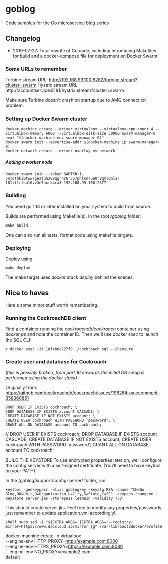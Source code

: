 # goblog
Code samples for the Go microservice blog series

## Changelog
- 2019-07-27: Total rewrite of Go code, including introducing Makefiles for build and a docker-compose file for deployment on Docker Swarm.

### Some URLs to remember
Turbine stream URL: http://192.168.99.100:8282/turbine.stream?cluster=swarm
Hystrix stream URL: http://accountservice:8181/hystrix.stream?cluster=swarm

Make sure Turbine doesn't crash on startup due to AMQ connection problem.

### Setting up Docker Swarm cluster

    docker-machine create --driver virtualbox --virtualbox-cpu-count 4 --virtualbox-memory 6000 --virtualbox-disk-size 30000 swarm-manager-0
    eval "$(docker-machine env swarm-manager-0)"
    docker swarm init --advertise-addr $(docker-machine ip swarm-manager-0)
    docker network create --driver overlay my_network

##### Adding a worker node

    docker swarm join --token SWMTKN-1-5njothki0tww7gestuh309qgrnr6r357phlsn7ue0r8qmlqnla-181tl1rfou16vv3e7nxrk4ra3 192.168.99.100:2377

### Building
You need go 1.13 or later installed on your system to build from source.

Builds are performed using Makefile(s). In the root _/goblog_ folder:

    make build

One can also run all tests, format code using makefile targets.

### Deploying

Deploy using:

    make deploy

The make target uses _docker stack deploy_ behind the scenes.

## Nice to haves

Here's some minor stuff worth remembering.

### Running the CockroachDB client
Find a container running the _cockroachdb/cockroach_ container using _docker ps_ and note the container ID. Then we'll use _docker exec_ to launch the SQL CLI:

    > docker exec -it 10f4b6c727f8 ./cockroach sql --insecure

### Create user and database for Cockroach

_(this is possibly broken, from part 16 onwards the initial DB setup is performed using the docker stack)_

Originally from: https://github.com/cockroachdb/cockroach/issues/19826#issuecomment-358360851

    DROP USER IF EXISTS cockroach; \
    DROP DATABASE IF EXISTS account CASCADE; \
    CREATE DATABASE IF NOT EXISTS account; \
    CREATE USER cockroach WITH PASSWORD 'password'; \
    GRANT ALL ON DATABASE account TO cockroach;

// DROP USER IF EXISTS cockroach; DROP DATABASE IF EXISTS account CASCADE; CREATE DATABASE IF NOT EXISTS account; CREATE USER cockroach WITH PASSWORD 'password'; GRANT ALL ON DATABASE account TO cockroach;

BUILD THE KEYSTORE
To use encrypted properties later on, we’ll configure the config server with a self-signed certificate. (You’ll need to have keytool on your PATH).

In the /goblog/support/config-server/ folder, run:

```shell
keytool -genkeypair -alias goblogkey -keyalg RSA -dname "CN=Go Blog,OU=Unit,O=Organization,L=City,S=State,C=SE" -keypass changeme -keystore server.jks -storepass letmein -validity 730
```

This should create server.jks. Feel free to modify any properties/passwords, just remember to update application.yml accordingly!

`shell
sudo sed -i "s|EXTRA_ARGS='|EXTRA_ARGS='--registry-mirror=https://www.daocloud.io/mirror |g" /var/lib/boot2docker/profile
`

docker-machine create -d virtualbox \
    --engine-env HTTP_PROXY=http://example.com:8080 \
    --engine-env HTTPS_PROXY=https://example.com:8080 \
    --engine-env NO_PROXY=example2.com \
    default

